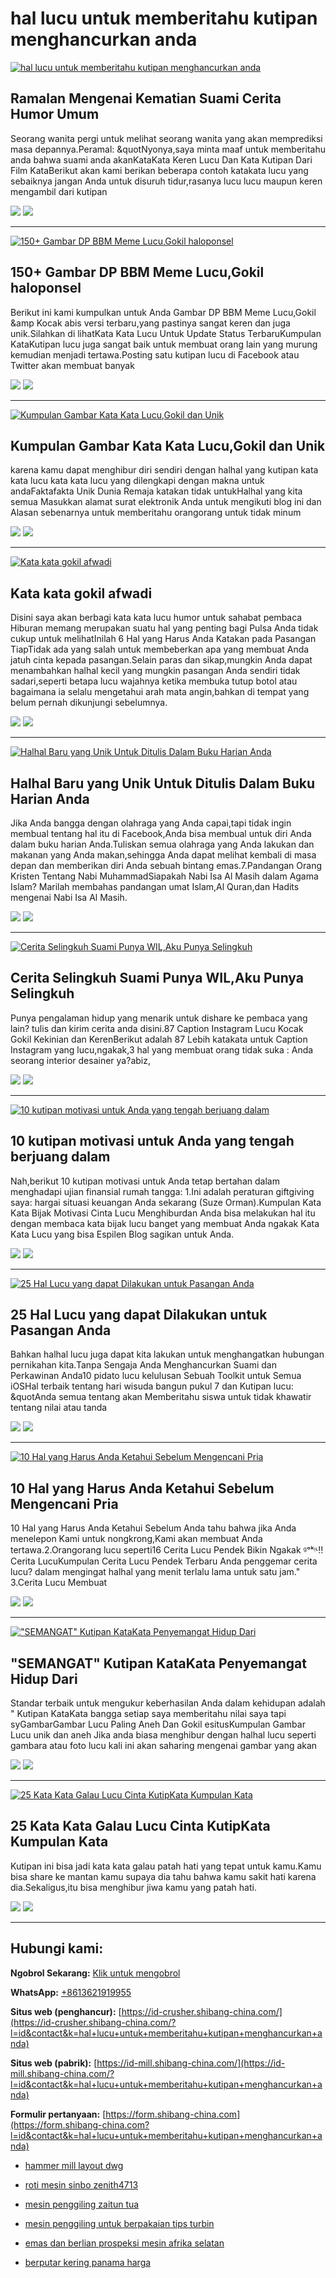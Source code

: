 # hal lucu untuk memberitahu kutipan menghancurkan anda

<a href="https://swt.shibang-china.com/?l=id&img&k=hal+lucu+untuk+memberitahu+kutipan+menghancurkan+anda" target="_blank">![hal lucu untuk memberitahu kutipan menghancurkan anda](http://static.shibang-china.com/all-800x300/1338.jpg)</a>

## Ramalan Mengenai Kematian Suami Cerita Humor Umum
Seorang wanita pergi untuk melihat seorang wanita yang akan memprediksi masa depannya.Peramal: &quotNyonya,saya minta maaf untuk memberitahu anda bahwa suami anda akanKataKata Keren Lucu Dan Kata Kutipan Dari Film KataBerikut akan kami berikan beberapa contoh katakata lucu yang sebaiknya jangan Anda untuk disuruh tidur,rasanya lucu lucu maupun keren mengambil dari kutipan


<a href="https://whatsapp.shibangsoft.com/WhatsApp.php" target="_blank" title="WhatsApp">![](http://static.shibang-china.com/icon/whatsapp.png)</a> <a href="https://swt.shibang-china.com/?l=id&icon&k=hal+lucu+untuk+memberitahu+kutipan+menghancurkan+anda" target="_blank">![](http://static.shibang-china.com/icon/chat-id.png)</a>

---

<a href="https://swt.shibang-china.com/?l=id&img&k=hal+lucu+untuk+memberitahu+kutipan+menghancurkan+anda" target="_blank">![150+ Gambar DP BBM Meme Lucu,Gokil haloponsel](http://static.shibang-china.com/all-800x300/703.jpg)</a>

## 150+ Gambar DP BBM Meme Lucu,Gokil haloponsel
Berikut ini kami kumpulkan untuk Anda Gambar DP BBM Meme Lucu,Gokil &amp Kocak abis versi terbaru,yang pastinya sangat keren dan juga unik.Silahkan di lihatKata Kata Lucu Untuk Update Status TerbaruKumpulan KataKutipan lucu juga sangat baik untuk membuat orang lain yang murung kemudian menjadi tertawa.Posting satu kutipan lucu di Facebook atau Twitter akan membuat banyak


<a href="https://whatsapp.shibangsoft.com/WhatsApp.php" target="_blank" title="WhatsApp">![](http://static.shibang-china.com/icon/whatsapp.png)</a> <a href="https://swt.shibang-china.com/?l=id&icon&k=hal+lucu+untuk+memberitahu+kutipan+menghancurkan+anda" target="_blank">![](http://static.shibang-china.com/icon/chat-id.png)</a>

---

<a href="https://swt.shibang-china.com/?l=id&img&k=hal+lucu+untuk+memberitahu+kutipan+menghancurkan+anda" target="_blank">![Kumpulan Gambar Kata Kata Lucu,Gokil dan Unik](http://static.shibang-china.com/all-800x300/1266.jpg)</a>

## Kumpulan Gambar Kata Kata Lucu,Gokil dan Unik
karena kamu dapat menghibur diri sendiri dengan halhal yang kutipan kata kata lucu kata kata lucu yang dilengkapi dengan makna untuk andaFaktafakta Unik Dunia Remaja katakan tidak untukHalhal yang kita semua Masukkan alamat surat elektronik Anda untuk mengikuti blog ini dan Alasan sebenarnya untuk memberitahu orangorang untuk tidak minum


<a href="https://whatsapp.shibangsoft.com/WhatsApp.php" target="_blank" title="WhatsApp">![](http://static.shibang-china.com/icon/whatsapp.png)</a> <a href="https://swt.shibang-china.com/?l=id&icon&k=hal+lucu+untuk+memberitahu+kutipan+menghancurkan+anda" target="_blank">![](http://static.shibang-china.com/icon/chat-id.png)</a>

---

<a href="https://swt.shibang-china.com/?l=id&img&k=hal+lucu+untuk+memberitahu+kutipan+menghancurkan+anda" target="_blank">![Kata kata gokil afwadi](http://static.shibang-china.com/all-800x300/1215.jpg)</a>

## Kata kata gokil afwadi
Disini saya akan berbagi kata kata lucu humor untuk sahabat pembaca Hiburan memang merupakan suatu hal yang penting bagi Pulsa Anda tidak cukup untuk melihatInilah 6 Hal yang Harus Anda Katakan pada Pasangan TiapTidak ada yang salah untuk membeberkan apa yang membuat Anda jatuh cinta kepada pasangan.Selain paras dan sikap,mungkin Anda dapat menambahkan halhal kecil yang mungkin pasangan Anda sendiri tidak sadari,seperti betapa lucu wajahnya ketika membuka tutup botol atau bagaimana ia selalu mengetahui arah mata angin,bahkan di tempat yang belum pernah dikunjungi sebelumnya.


<a href="https://whatsapp.shibangsoft.com/WhatsApp.php" target="_blank" title="WhatsApp">![](http://static.shibang-china.com/icon/whatsapp.png)</a> <a href="https://swt.shibang-china.com/?l=id&icon&k=hal+lucu+untuk+memberitahu+kutipan+menghancurkan+anda" target="_blank">![](http://static.shibang-china.com/icon/chat-id.png)</a>

---

<a href="https://swt.shibang-china.com/?l=id&img&k=hal+lucu+untuk+memberitahu+kutipan+menghancurkan+anda" target="_blank">![Halhal Baru yang Unik Untuk Ditulis Dalam Buku Harian Anda](http://static.shibang-china.com/all-800x300/944.jpg)</a>

## Halhal Baru yang Unik Untuk Ditulis Dalam Buku Harian Anda
Jika Anda bangga dengan olahraga yang Anda capai,tapi tidak ingin membual tentang hal itu di Facebook,Anda bisa membual untuk diri Anda dalam buku harian Anda.Tuliskan semua olahraga yang Anda lakukan dan makanan yang Anda makan,sehingga Anda dapat melihat kembali di masa depan dan memberikan diri Anda sebuah bintang emas.7.Pandangan Orang Kristen Tentang Nabi MuhammadSiapakah Nabi Isa Al Masih dalam Agama Islam? Marilah membahas pandangan umat Islam,Al Quran,dan Hadits mengenai Nabi Isa Al Masih.


<a href="https://whatsapp.shibangsoft.com/WhatsApp.php" target="_blank" title="WhatsApp">![](http://static.shibang-china.com/icon/whatsapp.png)</a> <a href="https://swt.shibang-china.com/?l=id&icon&k=hal+lucu+untuk+memberitahu+kutipan+menghancurkan+anda" target="_blank">![](http://static.shibang-china.com/icon/chat-id.png)</a>

---

<a href="https://swt.shibang-china.com/?l=id&img&k=hal+lucu+untuk+memberitahu+kutipan+menghancurkan+anda" target="_blank">![Cerita Selingkuh Suami Punya WIL,Aku Punya Selingkuh](http://static.shibang-china.com/all-800x300/1505.jpg)</a>

## Cerita Selingkuh Suami Punya WIL,Aku Punya Selingkuh
Punya pengalaman hidup yang menarik untuk dishare ke pembaca yang lain? tulis dan kirim cerita anda disini.87 Caption Instagram Lucu Kocak Gokil Kekinian dan KerenBerikut adalah 87 Lebih katakata untuk Caption Instagram yang lucu,ngakak,3 hal yang membuat orang tidak suka : Anda seorang interior desainer ya?abiz,


<a href="https://whatsapp.shibangsoft.com/WhatsApp.php" target="_blank" title="WhatsApp">![](http://static.shibang-china.com/icon/whatsapp.png)</a> <a href="https://swt.shibang-china.com/?l=id&icon&k=hal+lucu+untuk+memberitahu+kutipan+menghancurkan+anda" target="_blank">![](http://static.shibang-china.com/icon/chat-id.png)</a>

---

<a href="https://swt.shibang-china.com/?l=id&img&k=hal+lucu+untuk+memberitahu+kutipan+menghancurkan+anda" target="_blank">![10 kutipan motivasi untuk Anda yang tengah berjuang dalam](http://static.shibang-china.com/all-800x300/1187.jpg)</a>

## 10 kutipan motivasi untuk Anda yang tengah berjuang dalam
Nah,berikut 10 kutipan motivasi untuk Anda tetap bertahan dalam menghadapi ujian finansial rumah tangga: 1.Ini adalah peraturan giftgiving saya: hargai situasi keuangan Anda sekarang (Suze Orman).Kumpulan Kata Kata Bijak Motivasi Cinta Lucu Menghiburdan Anda bisa melakukan hal itu dengan membaca kata bijak lucu banget yang membuat Anda ngakak Kata Kata Lucu yang bisa Espilen Blog sagikan untuk Anda.


<a href="https://whatsapp.shibangsoft.com/WhatsApp.php" target="_blank" title="WhatsApp">![](http://static.shibang-china.com/icon/whatsapp.png)</a> <a href="https://swt.shibang-china.com/?l=id&icon&k=hal+lucu+untuk+memberitahu+kutipan+menghancurkan+anda" target="_blank">![](http://static.shibang-china.com/icon/chat-id.png)</a>

---

<a href="https://swt.shibang-china.com/?l=id&img&k=hal+lucu+untuk+memberitahu+kutipan+menghancurkan+anda" target="_blank">![25 Hal Lucu yang dapat Dilakukan untuk Pasangan Anda](http://static.shibang-china.com/all-800x300/386.jpg)</a>

## 25 Hal Lucu yang dapat Dilakukan untuk Pasangan Anda
Bahkan halhal lucu juga dapat kita lakukan untuk menghangatkan hubungan pernikahan kita.Tanpa Sengaja Anda Menghancurkan Suami dan Perkawinan Anda10 pidato lucu kelulusan Sebuah Toolkit untuk Semua iOSHal terbaik tentang hari wisuda bangun pukul 7 dan Kutipan lucu: &quotAnda semua tentang akan Memberitahu siswa untuk tidak khawatir tentang nilai atau tanda


<a href="https://whatsapp.shibangsoft.com/WhatsApp.php" target="_blank" title="WhatsApp">![](http://static.shibang-china.com/icon/whatsapp.png)</a> <a href="https://swt.shibang-china.com/?l=id&icon&k=hal+lucu+untuk+memberitahu+kutipan+menghancurkan+anda" target="_blank">![](http://static.shibang-china.com/icon/chat-id.png)</a>

---

<a href="https://swt.shibang-china.com/?l=id&img&k=hal+lucu+untuk+memberitahu+kutipan+menghancurkan+anda" target="_blank">![10 Hal yang Harus Anda Ketahui Sebelum Mengencani Pria](http://static.shibang-china.com/all-800x300/1225.jpg)</a>

## 10 Hal yang Harus Anda Ketahui Sebelum Mengencani Pria
10 Hal yang Harus Anda Ketahui Sebelum Anda tahu bahwa jika Anda menelepon Kami untuk nongkrong,Kami akan membuat Anda tertawa.2.Orangorang lucu seperti16 Cerita Lucu Pendek Bikin Ngakak ᶢᵒᵏᵎᶫ‼Cerita LucuKumpulan Cerita Lucu Pendek Terbaru Anda penggemar cerita lucu? dalam mengingat halhal yang menit terlalu lama untuk satu jam." 3.Cerita Lucu Membuat


<a href="https://whatsapp.shibangsoft.com/WhatsApp.php" target="_blank" title="WhatsApp">![](http://static.shibang-china.com/icon/whatsapp.png)</a> <a href="https://swt.shibang-china.com/?l=id&icon&k=hal+lucu+untuk+memberitahu+kutipan+menghancurkan+anda" target="_blank">![](http://static.shibang-china.com/icon/chat-id.png)</a>

---

<a href="https://swt.shibang-china.com/?l=id&img&k=hal+lucu+untuk+memberitahu+kutipan+menghancurkan+anda" target="_blank">!["SEMANGAT" Kutipan KataKata Penyemangat Hidup Dari](http://static.shibang-china.com/all-800x300/1240.jpg)</a>

## "SEMANGAT" Kutipan KataKata Penyemangat Hidup Dari
Standar terbaik untuk mengukur keberhasilan Anda dalam kehidupan adalah " Kutipan KataKata bangga setiap saya memberitahu nilai saya tapi syGambarGambar Lucu Paling Aneh Dan Gokil esitusKumpulan Gambar Lucu unik dan aneh Jika anda biasa menghibur dengan halhal lucu seperti gambara atau foto lucu kali ini akan saharing mengenai gambar yang akan


<a href="https://whatsapp.shibangsoft.com/WhatsApp.php" target="_blank" title="WhatsApp">![](http://static.shibang-china.com/icon/whatsapp.png)</a> <a href="https://swt.shibang-china.com/?l=id&icon&k=hal+lucu+untuk+memberitahu+kutipan+menghancurkan+anda" target="_blank">![](http://static.shibang-china.com/icon/chat-id.png)</a>

---

<a href="https://swt.shibang-china.com/?l=id&img&k=hal+lucu+untuk+memberitahu+kutipan+menghancurkan+anda" target="_blank">![25 Kata Kata Galau Lucu Cinta KutipKata Kumpulan Kata](http://static.shibang-china.com/all-800x300/402.jpg)</a>

## 25 Kata Kata Galau Lucu Cinta KutipKata Kumpulan Kata
Kutipan ini bisa jadi kata kata galau patah hati yang tepat untuk kamu.Kamu bisa share ke mantan kamu supaya dia tahu bahwa kamu sakit hati karena dia.Sekaligus,itu bisa menghibur jiwa kamu yang patah hati.

<a href="https://whatsapp.shibangsoft.com/WhatsApp.php" target="_blank" title="WhatsApp">![](http://static.shibang-china.com/icon/whatsapp.png)</a> <a href="https://swt.shibang-china.com/?l=id&icon&k=hal+lucu+untuk+memberitahu+kutipan+menghancurkan+anda" target="_blank">![](http://static.shibang-china.com/icon/chat-id.png)</a>

---
## Hubungi kami:

**Ngobrol Sekarang:** [Klik untuk mengobrol](https://swt.shibang-china.com?l=id&contact&k=hal+lucu+untuk+memberitahu+kutipan+menghancurkan+anda)

**WhatsApp:**  [+8613621919955](https://whatsapp.shibangsoft.com/WhatsApp.php)

**Situs web (penghancur):** [https://id-crusher.shibang-china.com/](https://id-crusher.shibang-china.com/?l=id&contact&k=hal+lucu+untuk+memberitahu+kutipan+menghancurkan+anda)

**Situs web (pabrik):** [https://id-mill.shibang-china.com/](https://id-mill.shibang-china.com/?l=id&contact&k=hal+lucu+untuk+memberitahu+kutipan+menghancurkan+anda)

**Formulir pertanyaan:** [https://form.shibang-china.com](https://form.shibang-china.com?l=id&contact&k=hal+lucu+untuk+memberitahu+kutipan+menghancurkan+anda)

* [hammer mill layout dwg](../20/hammer%20mill%20layout%20dwg.md)

* [roti mesin sinbo zenith4713](../27/roti%20mesin%20sinbo%20zenith4713.md)

* [mesin penggiling zaitun tua](../16/mesin%20penggiling%20zaitun%20tua.md)

* [mesin penggiling untuk berpakaian tips turbin](../25/mesin%20penggiling%20untuk%20berpakaian%20tips%20turbin.md)

* [emas dan berlian prospeksi mesin afrika selatan](../30/emas%20dan%20berlian%20prospeksi%20mesin%20afrika%20selatan.md)

* [berputar kering panama harga](../21/berputar%20kering%20panama%20harga.md)